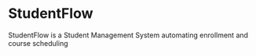 # StudentFlow
StudentFlow is  a Student Management System automating enrollment and course scheduling
